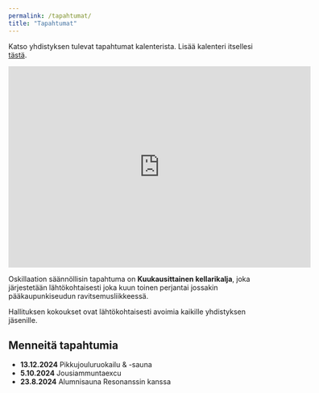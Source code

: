 ```yaml
---
permalink: /tapahtumat/
title: "Tapahtumat"
---
```


Katso yhdistyksen tulevat tapahtumat kalenterista. Lisää kalenteri itsellesi [tästä](https://calendar.google.com/calendar/u/0/r?cid=oskillaatio@gmail.com).
<iframe src="https://calendar.google.com/calendar/embed?height=600&wkst=2&ctz=Europe%2FHelsinki&showPrint=0&hl=fi&mode=AGENDA&showCalendars=0&src=b3NraWxsYWF0aW9AZ21haWwuY29t&color=%234285F4" style="border-width:0" width="600" height="400" frameborder="0" scrolling="no"></iframe>

Oskillaation säännöllisin tapahtuma on **Kuukausittainen kellarikalja**, joka järjestetään lähtökohtaisesti joka kuun toinen perjantai jossakin pääkaupunkiseudun ravitsemusliikkeessä.

Hallituksen kokoukset ovat lähtökohtaisesti avoimia kaikille yhdistyksen jäsenille.

## Menneitä tapahtumia

* **13.12.2024** Pikkujouluruokailu & -sauna
* **5.10.2024** Jousiammuntaexcu
* **23.8.2024** Alumnisauna Resonanssin kanssa
